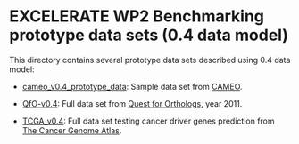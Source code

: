 # EXCELERATE WP2 Benchmarking prototype data sets (0.4 data model)

This directory contains several prototype data sets described using 0.4 data model:

* [cameo_v0.4_prototype_data](cameo_v0.4_prototype_data): Sample data set from [CAMEO](https://www.cameo3d.org/).

* [QfO-v0.4](QfO-v0.4): Full data set from [Quest for Orthologs](http://questfororthologs.org/), year 2011.

* [TCGA_v0.4](TCGA_v0.4): Full data set testing cancer driver genes prediction from [The Cancer Genome Atlas](https://cancergenome.nih.gov/).
